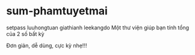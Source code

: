 # sum-phamtuyetmai
setpass
luuhongtuan
giathianh
leekangdo
Một thư viện giúp bạn tính tổng của 2 số bất kỳ

Đơn giản, dễ dùng, cực kỳ nhẹ!!!
